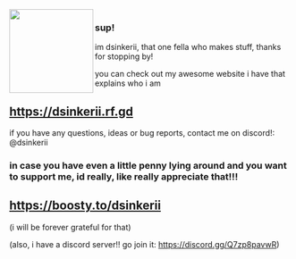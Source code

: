<img align="left" width="150" src="https://media.discordapp.net/attachments/1134600951999778940/1136694881985761451/pfpnew.gif?width=293&height=293">

### sup!

im dsinkerii, that one fella who makes stuff, thanks for stopping by!

you can check out my awesome website i have that explains who i am

## https://dsinkerii.rf.gd

if you have any questions, ideas or bug reports, contact me on discord!: @dsinkerii

### in case you have even a little penny lying around and you want to support me, id really, like really appreciate that!!!
## https://boosty.to/dsinkerii
(i will be forever grateful for that)

(also, i have a discord server!! go join it: https://discord.gg/Q7zp8pavwR)
